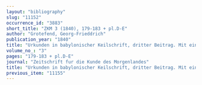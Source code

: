 ```yaml
---
layout: "bibliography"
slug: "11152"
occurrence_id: "3883"
short_title: "ZKM 3 (1840), 179-183 + pl.D-E"
author: "Grotefend, Georg-Frieddrich"
publication_year: "1840"
title: "Urkunden in babylonischer Keilschrift, dritter Beitrag. Mit einem Steindruck"
volume_no_: "3"
pages: "179-183 + pl.D-E"
journal: "Zeitschrift fur die Kunde des Morgenlandes"
title: "Urkunden in babylonischer Keilschrift, dritter Beitrag. Mit einem Steindruck"
previous_item: "11155"
---
```

